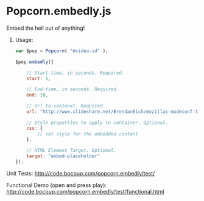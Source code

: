 # Popcorn.embedly.js


Embed the hell out of anything!

1. Usage:


	```javascript
	var $pop = Popcorn( "#video-id" );

	$pop.embedly({

		// Start-time, in seconds. Required.
		start: 1, 

		// End-time, in seconds. Required.
		end: 10, 

		// Url to contenxt. Required.
		url: "http://www.slideshare.net/BrendanEich/mozillas-nodeconf-talk",

		// Style properties to apply to container. Optional.
		css: {
			// set style for the embedded content
		},

		// HTML Element Target. Optional.
		target: "embed-placeholder"
	});
	```



Unit Tests:
http://code.bocoup.com/popcorn.embedly/test/

Functional Demo (open and press play):
http://code.bocoup.com/popcorn.embedly/test/functional.html
